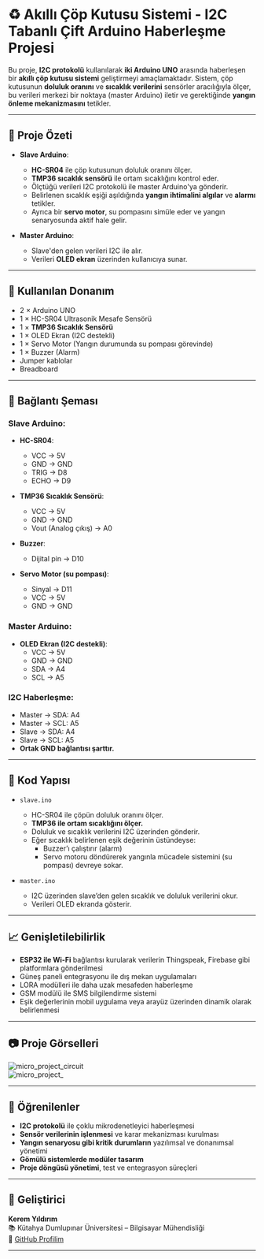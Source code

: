 # ♻️ Akıllı Çöp Kutusu Sistemi - I2C Tabanlı Çift Arduino Haberleşme Projesi

Bu proje, **I2C protokolü** kullanılarak **iki Arduino UNO** arasında haberleşen bir **akıllı çöp kutusu sistemi** geliştirmeyi amaçlamaktadır. Sistem, çöp kutusunun **doluluk oranını** ve **sıcaklık verilerini** sensörler aracılığıyla ölçer, bu verileri merkezi bir noktaya (master Arduino) iletir ve gerektiğinde **yangın önleme mekanizmasını** tetikler.

---

## 🚀 Proje Özeti

- **Slave Arduino**:
  - **HC-SR04** ile çöp kutusunun doluluk oranını ölçer.
  - **TMP36 sıcaklık sensörü** ile ortam sıcaklığını kontrol eder.
  - Ölçtüğü verileri I2C protokolü ile master Arduino'ya gönderir.
  - Belirlenen sıcaklık eşiği aşıldığında **yangın ihtimalini algılar** ve **alarmı** tetikler.
  - Ayrıca bir **servo motor**, su pompasını simüle eder ve yangın senaryosunda aktif hale gelir.

- **Master Arduino**:
  - Slave'den gelen verileri I2C ile alır.
  - Verileri **OLED ekran** üzerinden kullanıcıya sunar.

---

## 🔧 Kullanılan Donanım

- 2 × Arduino UNO  
- 1 × HC-SR04 Ultrasonik Mesafe Sensörü  
- 1 × **TMP36 Sıcaklık Sensörü**  
- 1 × OLED Ekran (I2C destekli)  
- 1 × Servo Motor (Yangın durumunda su pompası görevinde)  
- 1 × Buzzer (Alarm)  
- Jumper kablolar  
- Breadboard  

---

## 🔌 Bağlantı Şeması

### Slave Arduino:
- **HC-SR04**:
  - VCC → 5V  
  - GND → GND  
  - TRIG → D8  
  - ECHO → D9  

- **TMP36 Sıcaklık Sensörü**:
  - VCC → 5V  
  - GND → GND  
  - Vout (Analog çıkış) → A0  

- **Buzzer**:
  - Dijital pin → D10  

- **Servo Motor (su pompası)**:
  - Sinyal → D11  
  - VCC → 5V  
  - GND → GND  

### Master Arduino:
- **OLED Ekran (I2C destekli)**:
  - VCC → 5V  
  - GND → GND  
  - SDA → A4  
  - SCL → A5  

### I2C Haberleşme:
- Master → SDA: A4  
- Master → SCL: A5  
- Slave → SDA: A4  
- Slave → SCL: A5  
- **Ortak GND bağlantısı şarttır.**

---

## 💾 Kod Yapısı

- `slave.ino`  
  - HC-SR04 ile çöpün doluluk oranını ölçer.  
  - **TMP36 ile ortam sıcaklığını ölçer.**  
  - Doluluk ve sıcaklık verilerini I2C üzerinden gönderir.  
  - Eğer sıcaklık belirlenen eşik değerinin üstündeyse:  
    - Buzzer’ı çalıştırır (alarm)  
    - Servo motoru döndürerek yangınla mücadele sistemini (su pompası) devreye sokar.  

- `master.ino`  
  - I2C üzerinden slave’den gelen sıcaklık ve doluluk verilerini okur.  
  - Verileri OLED ekranda gösterir.

---

## 📈 Genişletilebilirlik

- **ESP32 ile Wi-Fi** bağlantısı kurularak verilerin Thingspeak, Firebase gibi platformlara gönderilmesi  
- Güneş paneli entegrasyonu ile dış mekan uygulamaları  
- LORA modülleri ile daha uzak mesafeden haberleşme  
- GSM modülü ile SMS bilgilendirme sistemi  
- Eşik değerlerinin mobil uygulama veya arayüz üzerinden dinamik olarak belirlenmesi

---

## 📷 Proje Görselleri

![micro_project_circuit](https://github.com/user-attachments/assets/e8ce201d-a2eb-40ba-8857-acec3be0a54b)  
![micro_project_](https://github.com/user-attachments/assets/018b7d2f-2ebb-4748-bdda-d1d43906bdd0)

---

## 🧠 Öğrenilenler

- **I2C protokolü** ile çoklu mikrodenetleyici haberleşmesi  
- **Sensör verilerinin işlenmesi** ve karar mekanizması kurulması  
- **Yangın senaryosu gibi kritik durumların** yazılımsal ve donanımsal yönetimi  
- **Gömülü sistemlerde modüler tasarım**  
- **Proje döngüsü yönetimi**, test ve entegrasyon süreçleri

---

## 👤 Geliştirici

**Kerem Yıldırım**  
📚 Kütahya Dumlupınar Üniversitesi – Bilgisayar Mühendisliği  
🔗 [GitHub Profilim](https://github.com/Krmyldrm-01)

---
